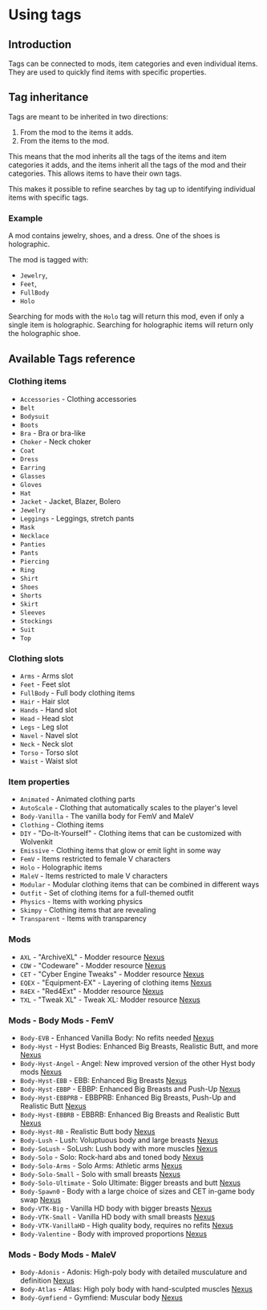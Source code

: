 # Using tags

## Introduction

Tags can be connected to mods, item categories and even individual items. 
They are used to quickly find items with specific properties.

## Tag inheritance

Tags are meant to be inherited in two directions:

1. From the mod to the items it adds.
2. From the items to the mod.

This means that the mod inherits all the tags of the items and item categories it adds,
and the items inherit all the tags of the mod and their categories. This allows items
to have their own tags.

This makes it possible to refine searches by tag up to identifying individual items with
specific tags.

### Example

A mod contains jewelry, shoes, and a dress. One of the shoes is holographic.

The mod is tagged with:

- `Jewelry`,
- `Feet`,
- `FullBody`
- `Holo`

Searching for mods with the `Holo` tag will return this mod, even if only a single item
is holographic. Searching for holographic items will return only the holographic shoe.

## Available Tags reference

### Clothing items

- `Accessories` - Clothing accessories
- `Belt`
- `Bodysuit`
- `Boots`
- `Bra` - Bra or bra-like
- `Choker` - Neck choker
- `Coat`
- `Dress`
- `Earring`
- `Glasses`
- `Gloves`
- `Hat`
- `Jacket` - Jacket, Blazer, Bolero
- `Jewelry`
- `Leggings` - Leggings, stretch pants
- `Mask`
- `Necklace`
- `Panties`
- `Pants`
- `Piercing`
- `Ring`
- `Shirt`
- `Shoes`
- `Shorts`
- `Skirt`
- `Sleeves`
- `Stockings`
- `Suit`
- `Top`

### Clothing slots

- `Arms` - Arms slot
- `Feet` - Feet slot
- `FullBody` - Full body clothing items
- `Hair` - Hair slot
- `Hands` - Hand slot
- `Head` - Head slot
- `Legs` - Leg slot
- `Navel` - Navel slot
- `Neck` - Neck slot
- `Torso` - Torso slot
- `Waist` - Waist slot

### Item properties

- `Animated` - Animated clothing parts
- `AutoScale` - Clothing that automatically scales to the player's level
- `Body-Vanilla` - The vanilla body for FemV and MaleV
- `Clothing` - Clothing items
- `DIY` - "Do-It-Yourself" - Clothing items that can be customized with Wolvenkit
- `Emissive` - Clothing items that glow or emit light in some way
- `FemV` - Items restricted to female V characters
- `Holo` - Holographic items
- `MaleV` - Items restricted to male V characters
- `Modular` - Modular clothing items that can be combined in different ways
- `Outfit` - Set of clothing items for a full-themed outfit
- `Physics` - Items with working physics
- `Skimpy` - Clothing items that are revealing
- `Transparent` - Items with transparency

### Mods

- `AXL` - "ArchiveXL" - Modder resource [Nexus](https://www.nexusmods.com/cyberpunk2077/mods/4198)
- `CDW` - "Codeware" - Modder resource [Nexus](https://www.nexusmods.com/cyberpunk2077/mods/7780)
- `CET` - "Cyber Engine Tweaks" - Modder resource [Nexus](https://www.nexusmods.com/cyberpunk2077/mods/107)
- `EQEX` - "Equipment-EX" - Layering of clothing items [Nexus](https://www.nexusmods.com/cyberpunk2077/mods/6945)
- `R4EX` - "Red4Ext" - Modder resource [Nexus](https://www.nexusmods.com/cyberpunk2077/mods/2380)
- `TXL` - "Tweak XL" - Tweak XL: Modder resource [Nexus](https://www.nexusmods.com/cyberpunk2077/mods/4197)

### Mods - Body Mods - FemV

- `Body-EVB` - Enhanced Vanilla Body: No refits needed [Nexus](https://www.nexusmods.com/cyberpunk2077/mods/11489)
- `Body-Hyst` - Hyst Bodies: Enhanced Big Breasts, Realistic Butt, and more [Nexus](https://next.nexusmods.com/profile/LxRHyst/mods?gameId=3333)
- `Body-Hyst-Angel` - Angel: New improved version of the other Hyst body mods [Nexus](https://www.nexusmods.com/cyberpunk2077/mods/14896)
- `Body-Hyst-EBB` - EBB: Enhanced Big Breasts [Nexus](https://www.nexusmods.com/cyberpunk2077/mods/4654)
- `Body-Hyst-EBBP` - EBBP: Enhanced Big Breasts and Push-Up [Nexus](https://www.nexusmods.com/cyberpunk2077/mods/9083)
- `Body-Hyst-EBBPRB` - EBBPRB: Enhanced Big Breasts, Push-Up and Realistic Butt [Nexus](https://www.nexusmods.com/cyberpunk2077/mods/9083)
- `Body-Hyst-EBBRB` - EBBRB: Enhanced Big Breasts and Realistic Butt [Nexus](https://www.nexusmods.com/cyberpunk2077/mods/4654)
- `Body-Hyst-RB` - Realistic Butt body [Nexus](https://www.nexusmods.com/cyberpunk2077/mods/4420)
- `Body-Lush` - Lush: Voluptuous body and large breasts [Nexus](https://www.nexusmods.com/cyberpunk2077/mods/4901)
- `Body-SoLush` - SoLush: Lush body with more muscles [Nexus](https://www.nexusmods.com/cyberpunk2077/mods/8392)
- `Body-Solo` - Solo: Rock-hard abs and toned body [Nexus](https://www.nexusmods.com/cyberpunk2077/mods/4813)
- `Body-Solo-Arms` - Solo Arms: Athletic arms [Nexus](https://www.nexusmods.com/cyberpunk2077/mods/7148)
- `Body-Solo-Small` - Solo with small breasts [Nexus](https://www.nexusmods.com/cyberpunk2077/mods/6213)
- `Body-Solo-Ultimate` - Solo Ultimate: Bigger breasts and butt [Nexus](https://www.nexusmods.com/cyberpunk2077/mods/6944)
- `Body-Spawn0` - Body with a large choice of sizes and CET in-game body swap [Nexus](https://www.nexusmods.com/cyberpunk2077/mods/1424)
- `Body-VTK-Big` - Vanilla HD body with bigger breasts [Nexus](https://www.nexusmods.com/cyberpunk2077/mods/7482)
- `Body-VTK-Small` - Vanilla HD body with small breasts [Nexus](https://www.nexusmods.com/cyberpunk2077/mods/7482)
- `Body-VTK-VanillaHD` - High quality body, requires no refits [Nexus](https://www.nexusmods.com/cyberpunk2077/mods/7054)
- `Body-Valentine` - Body with improved proportions [Nexus](https://www.nexusmods.com/cyberpunk2077/mods/4256)

### Mods - Body Mods - MaleV

- `Body-Adonis` - Adonis: High-poly body with detailed musculature and definition [Nexus](https://www.nexusmods.com/cyberpunk2077/mods/4968)
- `Body-Atlas` - Atlas: High poly body with hand-sculpted muscles [Nexus](https://www.nexusmods.com/cyberpunk2077/mods/8766)
- `Body-Gymfiend` - Gymfiend: Muscular body [Nexus](https://www.nexusmods.com/cyberpunk2077/mods/6423)
